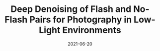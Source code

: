 ---
title: "Deep Denoising of Flash and No-Flash Pairs for Photography in Low-Light Environments"
collection: publications
permalink: /publication/fnf
date: 2021-06-20
venue: CVPR
city: Nashville
state: TN
teaser:
thumbnail: 'fnf.png'
authors: "Zhihao Xia, Michael Gharbi, Federico Perazzi, Kalyan Sunkavalli, Ayan Chakrabarti"
uri: fnf.pdf
arxiv: https://arxiv.org/abs/2012.05116
project: https://www.cse.wustl.edu/~zhihao.xia/deepfnf/
video:
poster:
data:
---
